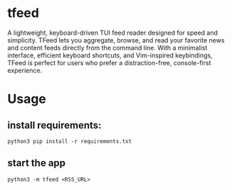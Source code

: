 # tfeed
A lightweight, keyboard-driven TUI feed reader designed for speed and simplicity.
TFeed lets you aggregate, browse, and read your favorite news and content feeds directly from
the command line. With a minimalist interface, efficient keyboard shortcuts, and Vim-inspired
keybindings, TFeed is perfect for users who prefer a distraction-free, console-first
experience.

# Usage

## install requirements:
```python3 pip install -r requirements.txt```
## start the app
```python3 -m tfeed <RSS_URL>```
